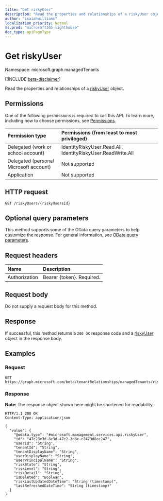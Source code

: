 ```yaml
---
title: "Get riskyUser"
description: "Read the properties and relationships of a riskyUser object."
author: "isaiahwilliams"
localization_priority: Normal
ms.prod: "microsoft365-lighthouse"
doc_type: apiPageType
---
```


# Get riskyUser
Namespace: microsoft.graph.managedTenants

[!INCLUDE [beta-disclaimer](../../includes/beta-disclaimer.md)]

Read the properties and relationships of a [riskyUser](../resources/managedTenants-riskyuser.md) object.

## Permissions
One of the following permissions is required to call this API. To learn more, including how to choose permissions, see [Permissions](/graph/permissions-reference).

|Permission type|Permissions (from least to most privileged)|
|:---|:---|
|Delegated (work or school account)|IdentityRiskyUser.Read.All, IdentityRiskyUser.ReadWrite.All|
|Delegated (personal Microsoft account)|Not supported|
|Application|Not supported|

## HTTP request

<!-- {
  "blockType": "ignored"
}
-->
``` http
GET /riskyUsers/{riskyUsersId}
```

## Optional query parameters
This method supports some of the OData query parameters to help customize the response. For general information, see [OData query parameters](/graph/query-parameters).

## Request headers
|Name|Description|
|:---|:---|
|Authorization|Bearer {token}. Required.|

## Request body
Do not supply a request body for this method.

## Response

If successful, this method returns a `200 OK` response code and a [riskyUser](../resources/managedTenants-riskyuser.md) object in the response body.

## Examples

### Request
<!-- {
  "blockType": "request",
  "name": "get_riskyuser"
}
-->
``` http
GET https://graph.microsoft.com/beta/tenantRelationships/managedTenants/riskyUsers/{riskyUsersId}
```


### Response
**Note:** The response object shown here might be shortened for readability.
<!-- {
  "blockType": "response",
  "truncated": true,
  "@odata.type": "microsoft.management.services.api.riskyUser"
}
-->
``` http
HTTP/1.1 200 OK
Content-Type: application/json

{
  "value": {
    "@odata.type": "#microsoft.management.services.api.riskyUser",
    "id": "47c28e3d-8e3d-47c2-3d8e-c2473d8ec247",
    "userId": "String",
    "tenantId": "String",
    "tenantDisplayName": "String",
    "userDisplayName": "String",
    "userPrincipalName": "String",
    "riskState": "String",
    "riskLevel": "String",
    "riskDetail": "String",
    "isDeleted": "Boolean",
    "riskLastUpdatedDateTime": "String (timestamp)",
    "lastRefreshedDateTime": "String (timestamp)"
  }
}
```
